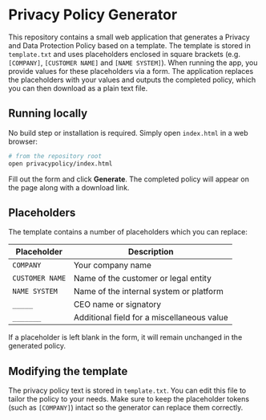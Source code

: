 # Privacy Policy Generator

This repository contains a small web application that generates a Privacy and Data Protection Policy based on a template. The template is stored in `template.txt` and uses placeholders enclosed in square brackets (e.g. `[COMPANY]`, `[CUSTOMER NAME]` and `[NAME SYSTEM]`). When running the app, you provide values for these placeholders via a form. The application replaces the placeholders with your values and outputs the completed policy, which you can then download as a plain text file.

## Running locally

No build step or installation is required. Simply open `index.html` in a web browser:

```bash
# from the repository root
open privacypolicy/index.html
```

Fill out the form and click **Generate**. The completed policy will appear on the page along with a download link.

## Placeholders

The template contains a number of placeholders which you can replace:

| Placeholder      | Description                               |
|------------------|-------------------------------------------|
| `COMPANY`        | Your company name                         |
| `CUSTOMER NAME`  | Name of the customer or legal entity      |
| `NAME SYSTEM`    | Name of the internal system or platform   |
| `_____`          | CEO name or signatory                     |
| `_______`        | Additional field for a miscellaneous value |

If a placeholder is left blank in the form, it will remain unchanged in the generated policy.

## Modifying the template

The privacy policy text is stored in `template.txt`. You can edit this file to tailor the policy to your needs. Make sure to keep the placeholder tokens (such as `[COMPANY]`) intact so the generator can replace them correctly.